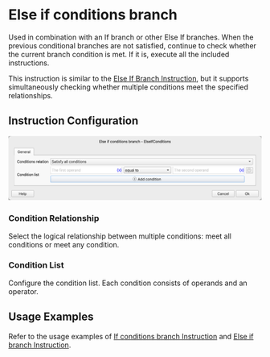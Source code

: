 # Else if conditions branch

Used in combination with an If branch or other Else If branches. When the previous conditional branches are not satisfied, continue to check whether the current branch condition is met. If it is, execute all the included instructions.

This instruction is similar to the [Else If Branch Instruction](else_if.md), but it supports simultaneously checking whether multiple conditions meet the specified relationships.

## Instruction Configuration

![Else If Multiple Condition Branch Configuration Dialog Box](else_if_conditions_config.png)

### Condition Relationship

Select the logical relationship between multiple conditions: meet all conditions or meet any condition.

### Condition List

Configure the condition list. Each condition consists of operands and an operator.

## Usage Examples

Refer to the usage examples of [If conditions branch Instruction](if_conditions.md#example) and [Else if branch Instruction](else_if.md#example).

